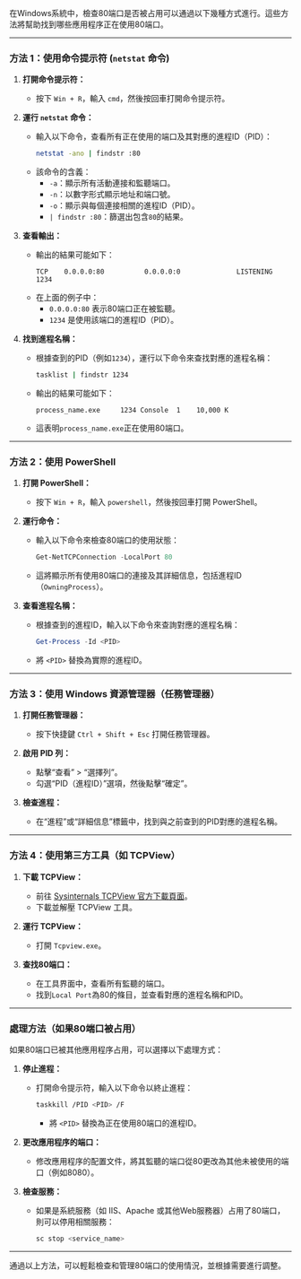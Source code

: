 在Windows系統中，檢查80端口是否被占用可以通過以下幾種方式進行。這些方法將幫助找到哪些應用程序正在使用80端口。

---

### 方法 1：使用命令提示符 (`netstat` 命令)

1. **打開命令提示符：**
   - 按下 `Win + R`，輸入 `cmd`，然後按回車打開命令提示符。

2. **運行 `netstat` 命令：**
   - 輸入以下命令，查看所有正在使用的端口及其對應的進程ID（PID）：
     ```bash
     netstat -ano | findstr :80
     ```
   - 該命令的含義：
     - `-a`：顯示所有活動連接和監聽端口。
     - `-n`：以數字形式顯示地址和端口號。
     - `-o`：顯示與每個連接相關的進程ID（PID）。
     - `| findstr :80`：篩選出包含`80`的結果。

3. **查看輸出：**
   - 輸出的結果可能如下：
     ```
     TCP    0.0.0.0:80          0.0.0.0:0              LISTENING       1234
     ```
   - 在上面的例子中：
     - `0.0.0.0:80` 表示80端口正在被監聽。
     - `1234` 是使用該端口的進程ID（PID）。

4. **找到進程名稱：**
   - 根據查到的PID（例如`1234`），運行以下命令來查找對應的進程名稱：
     ```bash
     tasklist | findstr 1234
     ```
   - 輸出的結果可能如下：
     ```
     process_name.exe     1234 Console  1    10,000 K
     ```
   - 這表明`process_name.exe`正在使用80端口。

---

### 方法 2：使用 PowerShell

1. **打開 PowerShell：**
   - 按下 `Win + R`，輸入 `powershell`，然後按回車打開 PowerShell。

2. **運行命令：**
   - 輸入以下命令來檢查80端口的使用狀態：
     ```powershell
     Get-NetTCPConnection -LocalPort 80
     ```
   - 這將顯示所有使用80端口的連接及其詳細信息，包括進程ID（`OwningProcess`）。

3. **查看進程名稱：**
   - 根據查到的進程ID，輸入以下命令來查詢對應的進程名稱：
     ```powershell
     Get-Process -Id <PID>
     ```
   - 將 `<PID>` 替換為實際的進程ID。

---

### 方法 3：使用 Windows 資源管理器（任務管理器）

1. **打開任務管理器：**
   - 按下快捷鍵 `Ctrl + Shift + Esc` 打開任務管理器。

2. **啟用 PID 列：**
   - 點擊“查看” > “選擇列”。
   - 勾選“PID（進程ID）”選項，然後點擊“確定”。

3. **檢查進程：**
   - 在“進程”或“詳細信息”標籤中，找到與之前查到的PID對應的進程名稱。

---

### 方法 4：使用第三方工具（如 TCPView）

1. **下載 TCPView：**
   - 前往 [Sysinternals TCPView 官方下載頁面](https://docs.microsoft.com/en-us/sysinternals/downloads/tcpview)。
   - 下載並解壓 TCPView 工具。

2. **運行 TCPView：**
   - 打開 `Tcpview.exe`。

3. **查找80端口：**
   - 在工具界面中，查看所有監聽的端口。
   - 找到`Local Port`為80的條目，並查看對應的進程名稱和PID。

---

### 處理方法（如果80端口被占用）

如果80端口已被其他應用程序占用，可以選擇以下處理方式：

1. **停止進程：**
   - 打開命令提示符，輸入以下命令以終止進程：
     ```bash
     taskkill /PID <PID> /F
     ```
     - 將 `<PID>` 替換為正在使用80端口的進程ID。

2. **更改應用程序的端口：**
   - 修改應用程序的配置文件，將其監聽的端口從80更改為其他未被使用的端口（例如8080）。

3. **檢查服務：**
   - 如果是系統服務（如 IIS、Apache 或其他Web服務器）占用了80端口，則可以停用相關服務：
     ```bash
     sc stop <service_name>
     ```

---

通過以上方法，可以輕鬆檢查和管理80端口的使用情況，並根據需要進行調整。